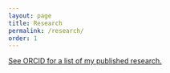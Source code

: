 ```yaml
---
layout: page
title: Research
permalink: /research/
order: 1
---
```


[See ORCID for a list of my published research.](http://orcid.org/0000-0003-0464-5036)